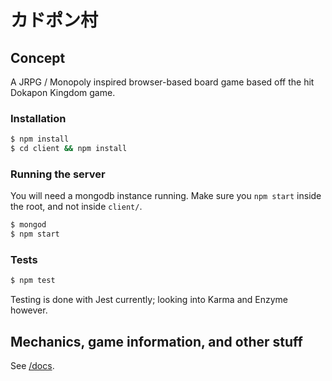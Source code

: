 カドポン村
==========

## Concept
A JRPG / Monopoly inspired browser-based board game based off the hit Dokapon Kingdom game.

### Installation

```sh
$ npm install
$ cd client && npm install
```

### Running the server
You will need a mongodb instance running. Make sure you `npm start` inside the root, and not inside `client/`.

```sh
$ mongod
$ npm start
```

### Tests

```sh
$ npm test
```
Testing is done with Jest currently; looking into Karma and Enzyme however.

## Mechanics, game information, and other stuff

See [/docs](../../tree/master/docs).

